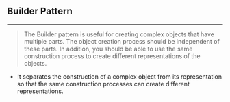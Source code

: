 
## Builder Pattern

---
> The Builder pattern is useful for creating complex objects that have multiple parts.
The object creation process should be independent of these parts. In addition, you
should be able to use the same construction process to create different representations
of the objects.
* It separates the construction of a complex object from its representation so that the same
  construction processes can create different representations.
